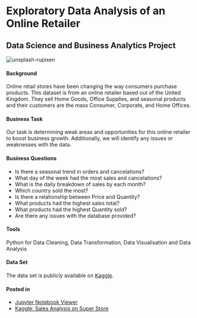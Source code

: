 # Exploratory Data Analysis of an Online Retailer
## Data Science and Business Analytics Project

![unsplash-rupixen](https://github.com/kpperez/Online-Retailer-EDA/assets/123265217/09f902bf-efd2-4036-be2e-42a4d7017d38)

#### Background
Online retail stores have been changing the way consumers purchase products. This dataset is from an online retailer based out of the United Kingdom. They sell Home Goods, Office Supplies, and seasonal products and their customers are the mass Consumer, Corporate, and Home Offices.

#### Business Task
Our task is determining weak areas and opportunities for this online retailer to boost business growth. Additionally, we will identify any issues or weaknesses with the data.

#### Business Questions
- Is there a seasonal trend in orders and cancelations?
- What day of the week had the most sales and cancelations?
- What is the daily breakdown of sales by each month?
- Which country sold the most?
- Is there a relationship between Price and Quantity?
- What products had the highest sales total?
- What products had the highest Quantity sold?
- Are there any issues with the database provided? 

#### Tools
Python for Data Cleaning, Data Transformation, Data Visualisation and Data Analysis

#### Data Set
The data set is publicly available on [Kaggle](https://www.kaggle.com/datasets/gabrielramos87/an-online-shop-business).

#### Posted in
- [Jupyter Notebook Viewer]()
- [Kaggle: Sales Analysis on Super Store]()
